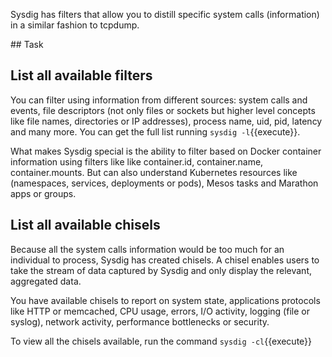 Sysdig has filters that allow you to distill specific system calls (information) in a similar fashion to tcpdump.

## Task

## List all available filters

You can filter using information from different sources: system calls and events, file descriptors (not only files or sockets but higher level concepts like file names, directories or IP addresses), process name, uid, pid, latency and many more. You can get the full list running `sysdig -l`{{execute}}.

What makes Sysdig special is the ability to filter based on Docker container information using filters like like container.id, container.name, container.mounts. But can also understand Kubernetes resources like (namespaces, services, deployments or pods), Mesos tasks and Marathon apps or groups.

## List all available chisels

Because all the system calls information would be too much for an individual to process, Sysdig has created chisels. A chisel enables users to take the stream of data captured by Sysdig and only display the relevant, aggregated data.

You have available chisels to report on system state, applications protocols like HTTP or memcached, CPU usage, errors, I/O activity, logging (file or syslog), network activity, performance bottlenecks or security.

To view all the chisels available, run the command `sysdig -cl`{{execute}}
